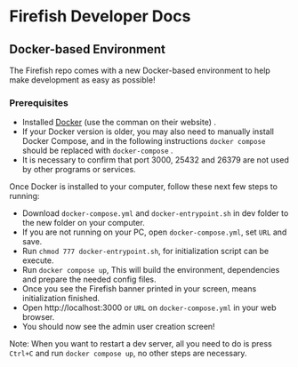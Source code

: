 # Firefish Developer Docs

## Docker-based Environment

The Firefish repo comes with a new Docker-based environment to help make development as easy as possible!

### Prerequisites

- Installed [Docker](https://docs.docker.com/get-docker/) (use the comman on their website) .
- If your Docker version is older, you may also need to manually install Docker Compose, and in the following instructions
`docker compose` should be replaced with `docker-compose` .
- It is necessary to confirm that port 3000, 25432 and 26379 are not used by other programs or services.

Once Docker is installed to your computer, follow these next few steps to running:

- Download `docker-compose.yml` and `docker-entrypoint.sh` in dev folder to the new folder on your computer.
- If you are not running on your PC, open `docker-compose.yml`, set `URL` and save.
- Run `chmod 777 docker-entrypoint.sh`, for initialization script can be execute.
- Run `docker compose up`, This will build the environment, dependencies and prepare the needed config files.
- Once you see the Firefish banner printed in your screen, means initialization finished.
- Open http://localhost:3000 or `URL` on `docker-compose.yml` in your web browser.
- You should now see the admin user creation screen!

Note: When you want to restart a dev server, all you need to do is press `Ctrl+C` and run `docker compose up`, no other steps are necessary.

